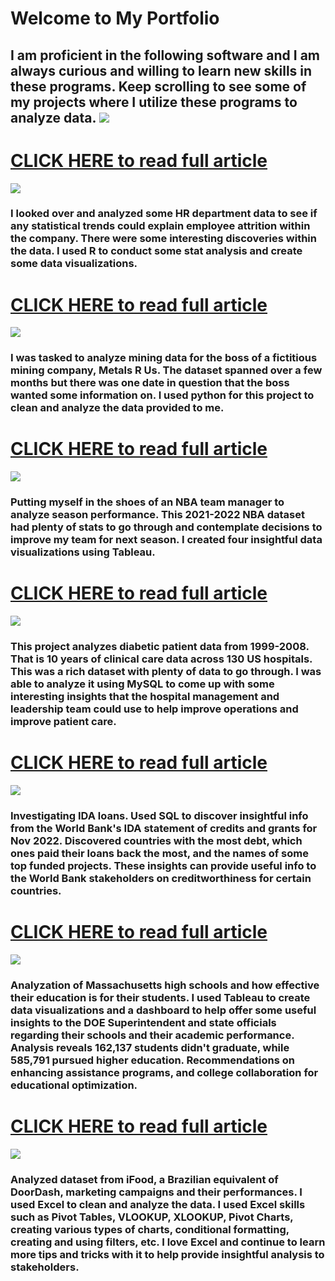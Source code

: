 # Welcome to My Portfolio
I am proficient in the following software and I am always curious and willing to learn new skills in these programs. Keep scrolling to see some of my projects where I utilize these programs to analyze data.
<img src="images/software_skills_logos.png"/>
---

# [CLICK HERE to read full article](/HR.md)
<img src="HR_visuals/Title_image.png"/>

### I looked over and analyzed some HR department data to see if any statistical trends could explain employee attrition within the company. There were some interesting discoveries within the data. I used R to conduct some stat analysis and create some data visualizations.

# [CLICK HERE to read full article](/mining.md)
<img src="mining_visuals/Title_image.png"/>

### I was tasked to analyze mining data for the boss of a fictitious mining company, Metals R Us. The dataset spanned over a few months but there was one date in question that the boss wanted some information on. I used python for this project to clean and analyze the data provided to me. 

# [CLICK HERE to read full article](/NBA_project.md)
<img src="NBA_project_visuals/NBA_titleimage.png"/>

### Putting myself in the shoes of an NBA team manager to analyze season performance. This 2021-2022 NBA dataset had plenty of stats to go through and contemplate decisions to improve my team for next season. I created four insightful data visualizations using Tableau. 

# [CLICK HERE to read full article](/healthcare.md)
<img src="healthcare_visuals/titleimage.jpg"/>

### This project analyzes diabetic patient data from 1999-2008. That is 10 years of clinical care data across 130 US hospitals. This was a rich dataset with plenty of data to go through. I was able to analyze it using MySQL to come up with some interesting insights that the hospital management and leadership team could use to help improve operations and improve patient care.

# [CLICK HERE to read full article](/bank.md)
<img src="Bank_Vissuals/The-world-bank-7c51155a361e1efba7c704d19b6a5aca.png"/>

### Investigating IDA loans. Used SQL to discover insightful info from the World Bank's IDA statement of credits and grants for Nov 2022. Discovered countries with the most debt, which ones paid their loans back the most, and the names of some top funded projects. These insights can provide useful info to the World Bank stakeholders on creditworthiness for certain countries.

# [CLICK HERE to read full article](/schools.md)
<img src="schools_visuals/bostonlatinfb.jpg"/>

### Analyzation of Massachusetts high schools and how effective their education is for their students. I used Tableau to create data visualizations and a dashboard to help offer some useful insights to the DOE Superintendent and state officials regarding their schools and their academic performance. Analysis reveals 162,137 students didn't graduate, while 585,791 pursued higher education. Recommendations on enhancing assistance programs, and college collaboration for educational optimization.

# [CLICK HERE to read full article](/doordash.md)
<img src="doordash_visuals/doordash_logo.jpg"/>

### Analyzed dataset from iFood, a Brazilian equivalent of DoorDash, marketing campaigns and their performances. I used Excel to clean and analyze the data. I used Excel skills such as Pivot Tables, VLOOKUP, XLOOKUP, Pivot Charts, creating various types of charts, conditional formatting, creating and using filters, etc. I love Excel and continue to learn more tips and tricks with it to help provide insightful analysis to stakeholders.





